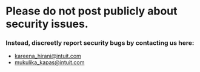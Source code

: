 # Please do not post publicly about security issues.

### Instead, discreetly report security bugs by contacting us here:
- kareena_hirani@intuit.com
- mukulika_kapas@intuit.com